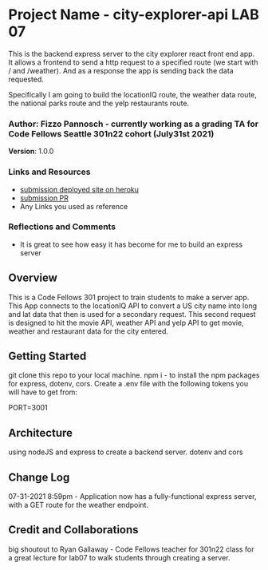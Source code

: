 # Project Name - city-explorer-api LAB 07

This is the backend express server to the city explorer react front end app. It allows a frontend to send a http request to a specified route (we start with / and /weather). And as a response the app is sending back the data requested.

Specifically I am going to build the locationIQ route, the weather data route, the national parks route and the yelp restaurants route.

### Author: Fizzo Pannosch - currently working as a grading TA for Code Fellows Seattle 301n22 cohort (July31st 2021)

**Version**: 1.0.0

### Links and Resources

- [submission deployed site on heroku](http://xyz.com)
- [submission PR](http://xyz.com)
- Any Links you used as reference

### Reflections and Comments

- It is great to see how easy it has become for me to build an express server

## Overview

This is a Code Fellows 301 project to train students to make a server app. This App connects to the locationIQ API to convert a US city name into long and lat data that then is used for a secondary request. This second request is designed to hit the movie API, weather API and yelp API to get movie, weather and restaurant data for the city entered.

<!-- Provide a high level overview of what this application is and why you are building it, beyond the fact that it's an assignment for this class. (i.e. What's your problem domain?) -->

## Getting Started

git clone this repo to your local machine.
npm i - to install the npm packages for express, dotenv, cors.
Create a .env file with the following tokens you will have to get from:

PORT=3001

<!-- What are the steps that a user must take in order to build this app on their own machine and get it running? -->

## Architecture

using nodeJS and express to create a backend server.
dotenv and cors

<!-- Provide a detailed description of the application design. What technologies (languages, libraries, etc) you're using, and any other relevant design information. -->

## Change Log

<!-- Use this area to document the iterative changes made to your application as each feature is successfully implemented. Use time stamps. Here's an example: -->

07-31-2021 8:59pm - Application now has a fully-functional express server, with a GET route for the weather endpoint.

## Credit and Collaborations

big shoutout to Ryan Gallaway - Code Fellows teacher for 301n22 class for a great lecture for lab07 to walk students through creating a server.

<!-- Give credit (and a link) to other people or resources that helped you build this application. -->
